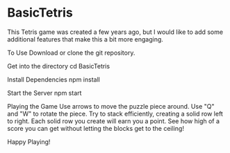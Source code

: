 # BasicTetris
This Tetris game was created a few years ago, but I would like to add some additional 
features that make this a bit more engaging. 


To Use
Download or clone the git repository. 

Get into the directory 
cd BasicTetris

Install Dependencies
npm install 

Start the Server
npm start

Playing the Game
Use arrows to move the puzzle piece around. Use "Q" and "W" to rotate the piece. 
Try to stack efficiently, creating a solid row left to right. Each solid row
you create will earn you a point. See how high of a score you can get without letting the blocks 
get to the ceiling!

Happy Playing! 
